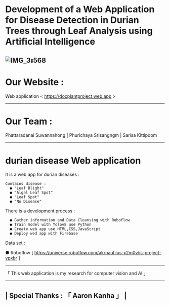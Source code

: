 # Development of a Web Application for Disease Detection in Durian Trees through Leaf Analysis using Artificial Intelligence


![IMG_3ะ568](https://github.com/Akari-11000/Web-application-durian-disease/assets/80401493/1b41afe2-cef4-4ec1-8225-4f70a7d00dbf)
-------------------------------------------------------------------------------

# Our Website :

Web application 
  < https://docplantproject.web.app >

-------------------------------------------------------------------------------

# Our Team :

  Phattaradanai Suwannahong | Phurichaya Srisangngm | Sarisa Kittipoom
 
-------------------------------------------------------------------------------

# durian disease Web application 
  It is a web app for durian diseases :
    
    Contains disease :
      ● "Leaf Blight"
      ● "Algal Leaf Spot"
      ● "Leaf Spot"
      ● "No Disease"
      
   There is a development process :
  
      ● Gather information and Data Cleansing with Roboflow
      ● Train model with Yolov8 use Python
      ● Create web app use HTML,CSS,JavaScript 
      ● Deploy wed app with Firebase

  Data set :

  ● Roboflow [ https://universe.roboflow.com/akrnautilus-x2m0v/is-project-ypxbr ]

-------------------------------------------------------------------------------

「 This web application is my research for computer vision and AI 」

-------------------------------------------------------------------------------
|                  Special Thanks : 「  Aaron Kanha  」                       |
-------------------------------------------------------------------------------

